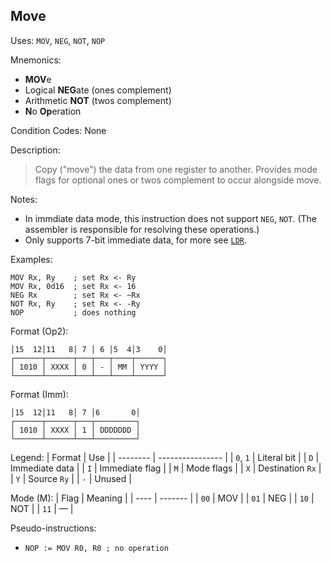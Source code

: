## Move

Uses:
`MOV`, `NEG`, `NOT`, `NOP`

Mnemonics:
- **MOV**e
- Logical **NEG**ate (ones complement)
- Arithmetic **NOT** (twos complement)
- **N**o **Op**eration

Condition Codes: None

Description:
> Copy ("move") the data from one register to another.
> Provides mode flags for optional ones or twos complement to occur alongside move.

Notes:
- In immdiate data mode, this instruction does not support `NEG`, `NOT`.
  (The assembler is responsible for resolving these operations.)
- Only supports 7-bit immediate data, for more see [`LDR`](./LDR.md).

Examples:
```assembly
MOV Rx, Ry    ; set Rx <- Ry
MOV Rx, 0d16  ; set Rx <- 16
NEG Rx        ; set Rx <- ~Rx
NOT Rx, Ry    ; set Rx <- -Ry
NOP           ; does nothing
```

Format (Op2):
```
│15  12│11   8│ 7 │ 6 │5  4│3    0│
┌──────┬──────┬───┬───┬────┬──────┐
│ 1010 │ XXXX │ 0 │ - │ MM │ YYYY │
└──────┴──────┴───┴───┴────┴──────┘
```

Format (Imm):
```
│15  12│11   8│ 7 │6       0│
┌──────┬──────┬───┬─────────┐
│ 1010 │ XXXX │ 1 │ DDDDDDD │
└──────┴──────┴───┴─────────┘
```

Legend:
| Format   | Use              |
| -------- | ---------------- |
| `0`, `1` | Literal bit      |
| `D`      | Immediate data   |
| `I`      | Immediate flag   |
| `M`      | Mode flags       |
| `X`      | Destination `Rx` |
| `Y`      | Source `Ry`      |
| `-`      | Unused           |

Mode (M):
| Flag | Meaning |
| ---- | ------- |
| `00` | MOV     |
| `01` | NEG     |
| `10` | NOT     |
| `11` | &mdash; |

Pseudo-instructions:
- `NOP := MOV R0, R0 ; no operation`
